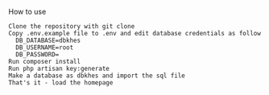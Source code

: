 How to use

    Clone the repository with git clone
    Copy .env.example file to .env and edit database credentials as follow
      DB_DATABASE=dbkhes
      DB_USERNAME=root
      DB_PASSWORD=
    Run composer install
    Run php artisan key:generate
    Make a database as dbkhes and import the sql file
    That's it - load the homepage

